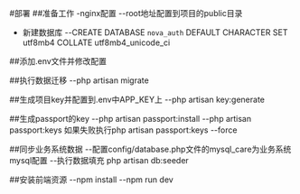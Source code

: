 #部署
##准备工作
-nginx配置
	--root地址配置到项目的public目录
- 新建数据库
	--CREATE DATABASE `nova_auth` DEFAULT CHARACTER SET utf8mb4 COLLATE utf8mb4_unicode_ci

##添加.env文件并修改配置

##执行数据迁移
	--php artisan migrate

##生成项目key并配置到.env中APP_KEY上
	--php artisan key:generate

##生成passport的key
	--php artisan passport:install
	--php artisan passport:keys
		如果失败执行php artisan passport:keys --force

##同步业务系统数据
	--配置config/database.php文件的mysql_care为业务系统mysql配置
	--执行数据填充
		php artisan db:seeder

##安装前端资源
	--npm install
	--npm run dev

	
